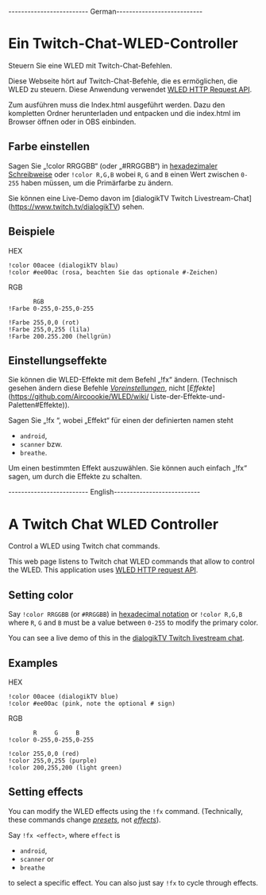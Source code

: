 ------------------------- German---------------------------

# Ein Twitch-Chat-WLED-Controller

Steuern Sie eine WLED mit Twitch-Chat-Befehlen.

Diese Webseite hört auf Twitch-Chat-Befehle, die es ermöglichen, die WLED zu steuern. Diese Anwendung verwendet [WLED HTTP Request API](https://github.com/Aircoookie/WLED/wiki/HTTP-request-API).

Zum ausführen muss die Index.html ausgeführt werden.
Dazu den kompletten Ordner herunterladen und entpacken und die index.html im Browser öffnen oder in OBS einbinden.


## Farbe einstellen

Sagen Sie „!color RRGGBB“ (oder „#RRGGBB“) in [hexadezimaler Schreibweise](https://en.wikipedia.org/wiki/Hexadecimal) oder `!color R,G,B` wobei `R`, `G` and `B` einen Wert zwischen `0-255` haben müssen, um die Primärfarbe zu ändern.

Sie können eine Live-Demo davon im [dialogikTV Twitch Livestream-Chat] (https://www.twitch.tv/dialogikTV) sehen.

## Beispiele

HEX
```
!color 00acee (dialogikTV blau)
!color #ee00ac (rosa, beachten Sie das optionale #-Zeichen)
```
RGB
```
       RGB
!Farbe 0-255,0-255,0-255

!Farbe 255,0,0 (rot)
!Farbe 255,0,255 (lila)
!Farbe 200.255.200 (hellgrün)
```

## Einstellungseffekte

Sie können die WLED-Effekte mit dem Befehl „!fx“ ändern. (Technisch gesehen ändern diese Befehle [*Voreinstellungen*](https://github.com/Aircoookie/WLED/wiki/Presets), nicht [*Effekte*](https://github.com/Aircoookie/WLED/wiki/ Liste-der-Effekte-und-Paletten#Effekte)).

Sagen Sie „!fx <Effekt>“, wobei „Effekt“ für einen der definierten namen steht

* `android`,
* `scanner` bzw.
* `breathe`.

Um einen bestimmten Effekt auszuwählen. Sie können auch einfach „!fx“ sagen, um durch die Effekte zu schalten.




------------------------- English---------------------------

# A Twitch Chat WLED Controller

Control a WLED using Twitch chat commands.

This web page listens to Twitch chat WLED commands that allow to control the WLED. This application uses [WLED HTTP request API](https://github.com/Aircoookie/WLED/wiki/HTTP-request-API).





## Setting color

Say `!color RRGGBB` (or `#RRGGBB`) in [hexadecimal notation](https://en.wikipedia.org/wiki/Hexadecimal) or `!color R,G,B` where `R`, `G` and `B` must be a value between `0-255` to modify the primary color.

You can see a live demo of this in the [dialogikTV Twitch livestream chat](https://www.twitch.tv/dialogikTV).

## Examples

HEX
```
!color 00acee (dialogikTV blue)
!color #ee00ac (pink, note the optional # sign)
```
RGB
```
       R     G     B
!color 0-255,0-255,0-255

!color 255,0,0 (red)
!color 255,0,255 (purple)
!color 200,255,200 (light green)
```

## Setting effects

You can modify the WLED effects using the `!fx` command. (Technically, these commands change [*presets*](https://github.com/Aircoookie/WLED/wiki/Presets), not [*effects*](https://github.com/Aircoookie/WLED/wiki/List-of-effects-and-palettes#effects)).

Say `!fx <effect>`, where `effect` is

* `android`,
* `scanner` or
* `breathe`

to select a specific effect. You can also just say `!fx` to cycle through effects.
